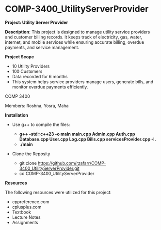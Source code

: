 # COMP-3400_UtilityServerProvider

**Project: Utility Server Provider**

**Description:** This project is designed to manage utility service providers and customer billing records. It keeps track of electricity, gas, water, internet, and mobile services while ensuring accurate billing, overdue payments, and service management.


**Project Scope**

- 10 Utility Providers
- 100 Customers
- Data recorded for 6 months
- This system helps service providers manage users, generate bills, and monitor overdue payments efficiently.

COMP 3400

Members: Roshna, Yosra, Maha

**Installation**

- Use g++ to compile the files:
  - **g++ -std=c++23 -o main main.cpp Admin.cpp Auth.cpp Database.cpp User.cpp Log.cpp Bills.cpp servicesProvider.cpp -I.**
  - **./main**

- Clone the Reposity
   - git clone https://github.com/rzafarr/COMP-3400_UtilityServerProvider.git
   - cd COMP-3400_UtilityServerProvider

**Resources**

 The following resources were utilized for this project:
 -  cppreference.com
 -  cplusplus.com
 -  Textbook
 -  Lecture Notes
 -  Assignments 
